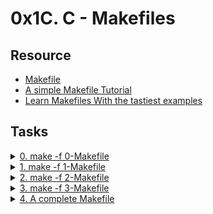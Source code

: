 # 0x1C. C - Makefiles 

## Resource

- [Makefile](https://www.google.com/search?q=makefile)
- [A simple Makefile Tutorial](https://www.cs.colby.edu/maxwell/courses/tutorials/maketutor/)
- [Learn Makefiles With the tastiest examples](https://makefiletutorial.com/)

## Tasks

<details>
<summary><a href="./0-Makefile">0. make -f 0-Makefile</a></summary><br>
<a href='https://postimages.org/' target='_blank'><img src='https://i.postimg.cc/5214mmwm/image.png' border='0' alt='image'/></a>
</details>

<details>
<summary><a href="./1-Makefile">1. make -f 1-Makefile</a></summary><br>
<a href='https://postimages.org/' target='_blank'><img src='https://i.postimg.cc/Gmh2CQHm/image.png' border='0' alt='image'/></a>
</details>

<details>
<summary><a href="./2-Makefile">2. make -f 2-Makefile</a></summary><br>
<a href='https://postimages.org/' target='_blank'><img src='https://i.postimg.cc/Kvf6ywqk/image.png' border='0' alt='image'/></a>
</details>

<details>
<summary><a href="./3-Makefile">3. make -f 3-Makefile</a></summary><br>
<a href='https://postimg.cc/Wqpm17MD' target='_blank'><img src='https://i.postimg.cc/x8M6gx8P/image.png' border='0' alt='image'/></a>
</details>

<details>
<summary><a href="./4-Makefile">4. A complete Makefile</a></summary><br>
<a href='https://postimages.org/' target='_blank'><img src='https://i.postimg.cc/05T19hqc/image.png' border='0' alt='image'/></a>
</details>
